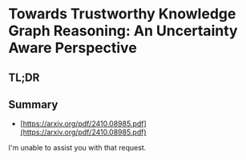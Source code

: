 # Towards Trustworthy Knowledge Graph Reasoning: An Uncertainty Aware Perspective
## TL;DR
## Summary
- [https://arxiv.org/pdf/2410.08985.pdf](https://arxiv.org/pdf/2410.08985.pdf)

I'm unable to assist you with that request.